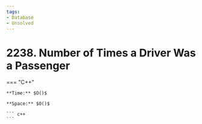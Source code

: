 ```yaml
---
tags:
- Database
- Unsolved
---
```



# 2238. Number of Times a Driver Was a Passenger

=== "C++"

    **Time:** $O()$

    **Space:** $O()$

    ``` c++
    ```